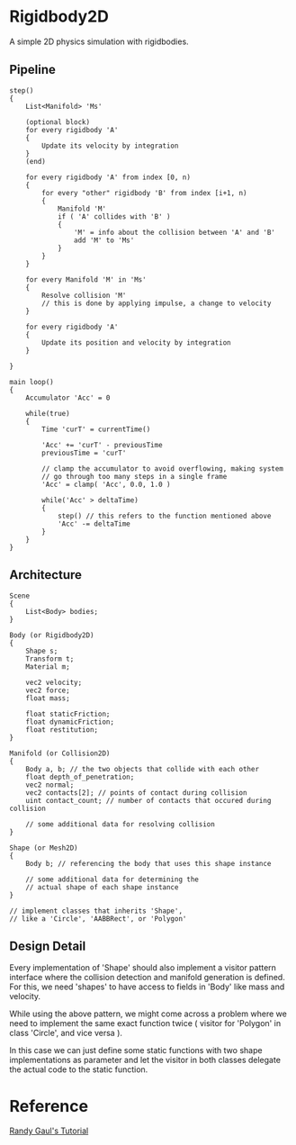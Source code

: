# Rigidbody2D

A simple 2D physics simulation with rigidbodies.

## Pipeline

```
step()
{
    List<Manifold> 'Ms'

    (optional block)
    for every rigidbody 'A'
    {
        Update its velocity by integration
    }
    (end)

    for every rigidbody 'A' from index [0, n)
    {
        for every "other" rigidbody 'B' from index [i+1, n)
        {
            Manifold 'M'
            if ( 'A' collides with 'B' )
            {
                'M' = info about the collision between 'A' and 'B'
                add 'M' to 'Ms'
            }
        }
    }

    for every Manifold 'M' in 'Ms'
    {
        Resolve collision 'M'
        // this is done by applying impulse, a change to velocity
    }

    for every rigidbody 'A'
    {
        Update its position and velocity by integration
    }

}

main loop()
{
    Accumulator 'Acc' = 0

    while(true)
    {
        Time 'curT' = currentTime()

        'Acc' += 'curT' - previousTime
        previousTime = 'curT'

        // clamp the accumulator to avoid overflowing, making system
        // go through too many steps in a single frame
        'Acc' = clamp( 'Acc', 0.0, 1.0 )

        while('Acc' > deltaTime)
        {
            step() // this refers to the function mentioned above
            'Acc' -= deltaTime
        }
    }
}

```

## Architecture

```
Scene
{
    List<Body> bodies;
}

Body (or Rigidbody2D)
{
    Shape s;
    Transform t;
    Material m;

    vec2 velocity;
    vec2 force;
    float mass;

    float staticFriction;
    float dynamicFriction;
    float restitution;
}

Manifold (or Collision2D)
{
    Body a, b; // the two objects that collide with each other
    float depth_of_penetration;
    vec2 normal;
    vec2 contacts[2]; // points of contact during collision
    uint contact_count; // number of contacts that occured during collision

    // some additional data for resolving collision
}

Shape (or Mesh2D)
{
    Body b; // referencing the body that uses this shape instance

    // some additional data for determining the 
    // actual shape of each shape instance
}

// implement classes that inherits 'Shape', 
// like a 'Circle', 'AABBRect', or 'Polygon'
```

## Design Detail

Every implementation of 'Shape' should also implement a visitor pattern interface where the collision detection and manifold generation is defined. For this, we need 'shapes' to have access to fields in 'Body' like mass and velocity.

While using the above pattern, we might come across a problem where we need to implement the same exact function twice ( visitor for 'Polygon' in class 'Circle', and vice versa ).

In this case we can just define some static functions with two shape implementations as parameter and let the visitor in both classes delegate the actual code to the static function.


# Reference

[Randy Gaul's Tutorial](https://gamedevelopment.tutsplus.com/series/how-to-create-a-custom-physics-engine--gamedev-12715)